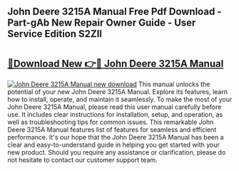 ## John Deere 3215A Manual Free Pdf Download - Part-gAb New Repair Owner Guide - User Service Edition S2ZIl

# <h2><a href="http://bc94431.oget.top/?id=John+Deere+3215A+Manual">🔗Download New 👉🔴 John Deere 3215A Manual</a></h2>

[![John Deere 3215A Manual new download](https://i.imgur.com/5g1atiW.png)](http://bc94431.oget.top/?id=John+Deere+3215A+Manual)
This manual unlocks the potential of your new John Deere 3215A Manual. Explore its features, learn how to install, operate, and maintain it seamlessly. To make the most of your John Deere 3215A Manual, please read this user manual carefully before use. It includes clear instructions for installation, setup, and operation, as well as troubleshooting tips for common issues. This remarkable John Deere 3215A Manual features list of features for seamless and efficient performance. It's our hope that the John Deere 3215A Manual has been a clear and easy-to-understand guide in helping you get started with your new product. Should you require any assistance or clarification, please do not hesitate to contact our customer support team.
